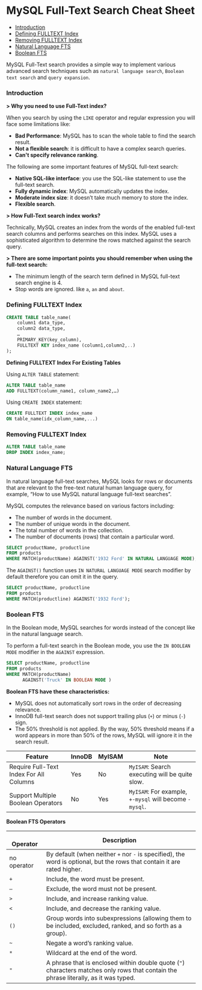 # MySQL Full-Text Search Cheat Sheet

* [Introduction](#introduction)
* [Defining FULLTEXT Index](#defining-fulltext-index)
* [Removing FULLTEXT Index](#removing-fulltext-index)
* [Natural Language FTS](#natural-language-fts)
* [Boolean FTS](#boolean-fts)

MySQL Full-Text search provides a simple way to implement various advanced search techniques such as `natural language search`, `Boolean text search` and `query expansion`.

### Introduction

**> Why you need to use Full-Text index?**

When you search by using the `LIKE` operator and regular expression you will face some limitations like:
* **Bad Performance**: MySQL has to scan the whole table to find the search result.
* **Not a flexible search**: it is difficult to have a complex search queries.
* **Can't specify relevance ranking**.

The following are some important features of MySQL full-text search:
* **Native SQL-like interface**: you use the SQL-like statement to use the full-text search.
* **Fully dynamic index**: MySQL automatically updates the index.
* **Moderate index size**: it doesn’t take much memory to store the index.
* **Flexible search**.

**> How Full-Text search index works?**

Technically, MySQL creates an index from the words of the enabled full-text search columns and performs searches on this index. MySQL uses a sophisticated algorithm to determine the rows matched against the search query.

**> There are some important points you should remember when using the full-text search:**
* The minimum length of the search term defined in MySQL full-text search engine is 4.
* Stop words are ignored. like `a`, `an` and `about`.

### Defining FULLTEXT Index
```sql
CREATE TABLE table_name(
    column1 data_type,
    column2 data_type,
    …
    PRIMARY_KEY(key_column),
    FULLTEXT KEY index_name (column1,column2,..)
);
```

**Defining FULLTEXT Index For Existing Tables**

Using `ALTER TABLE` statement:
```sql
ALTER TABLE table_name
ADD FULLTEXT(column_name1, column_name2,…)
```
Using `CREATE INDEX` statement:
```sql
CREATE FULLTEXT INDEX index_name
ON table_name(idx_column_name,...)
```

### Removing FULLTEXT Index
```sql
ALTER TABLE table_name
DROP INDEX index_name;
```

### Natural Language FTS
In natural language full-text searches, MySQL looks for rows or documents that are relevant to the free-text natural human language query, for example, “How to use MySQL natural language full-text searches”.

MySQL computes the relevance based on various factors including:
* The number of words in the document.
* The number of unique words in the document.
* The total number of words in the collection.
* The number of documents (rows) that contain a particular word.

```sql
SELECT productName, productline
FROM products
WHERE MATCH(productName) AGAINST('1932 Ford' IN NATURAL LANGUAGE MODE);
```
The `AGAINST()` function uses `IN NATURAL LANGUAGE MODE` search modifier by default therefore you can omit it in the query.
```sql
SELECT productName, productline
FROM products
WHERE MATCH(productline) AGAINST('1932 Ford');
```

### Boolean FTS
In the Boolean mode, MySQL searches for words instead of the concept like in the natural language search.

To perform a full-text search in the Boolean mode, you use the `IN BOOLEAN MODE` modifier in the `AGAINST` expression.
```sql
SELECT productName, productline
FROM products
WHERE MATCH(productName)
      AGAINST('Truck' IN BOOLEAN MODE )
```

**Boolean FTS have these characteristics:**
* MySQL does not automatically sort rows in the order of decreasing relevance.
* InnoDB full-text search does not support trailing plus (`+`) or minus (`-`) sign.
* The 50% threshold is not applied. By the way, 50% threshold means if a word appears in more than 50% of the rows, MySQL will ignore it in the search result.

Feature | InnoDB | MyISAM | Note
---|---|---|---|
Require Full-Text Index For All Columns | Yes | No | `MyISAM`: Search executing will be quite slow.
Support Multiple Boolean Operators | No | Yes | `MyISAM`: For example, `+-mysql` will become `-mysql`.

**Boolean FTS Operators**

<br>Operator <img width=35/>| Description
---|---|
no operator | By default (when neither `+` nor `-` is specified), the word is optional, but the rows that contain it are rated higher.
`+` | Include, the word must be present.
`–` | Exclude, the word must not be present.
`>` | Include, and increase ranking value.
`<` | Include, and decrease the ranking value.
`()` | Group words into subexpressions (allowing them to be included, excluded, ranked, and so forth as a group).
`~` | Negate a word’s ranking value.
`*` | Wildcard at the end of the word.
`"` | A phrase that is enclosed within double quote (`"`) characters matches only rows that contain the phrase literally, as it was typed.
